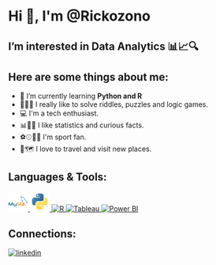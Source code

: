 <h1 align="left">Hi 👋, I'm @Rickozono</h1>

## I’m interested in Data Analytics 📊📈🔍

## Here are some things about me:

- 🌱 I’m currently learning **Python and R**
- 🧠🕵️‍♂️ I really like to solve riddles, puzzles and logic games.
- 💻 I'm a tech enthusiast.
- 📊🤔💭 I like statistics and curious facts.
- ⚽⚾🏃‍♂️ I'm sport fan.
- 🛫🗺️ I love to travel and visit new places.

## Languages & Tools:
<p align="left"> <a href="https://www.mysql.com/" target="_blank"><img src="https://raw.githubusercontent.com/devicons/devicon/master/icons/mysql/mysql-original-wordmark.svg" alt="mysql" width="40" height="40"/> </a> <a href="https://www.python.org/" target="_blank"> <img src="https://raw.githubusercontent.com/devicons/devicon/master/icons/python/python-original.svg" alt="python" width="40" height="40"/> <a href="https://www.r-project.org/" target="_blank"> <img src="https://www.r-project.org/Rlogo.png" width="40" height="40" alt="R"> <a href="https://www.tableau.com/" target="_blank"> <img src="https://logos-world.net/wp-content/uploads/2021/10/Tableau-Emblem-700x394.png" width="80" height="50" alt="Tableau"><a href="https://powerbi.microsoft.com/" target="_blank"> <img src="https://upload.wikimedia.org/wikipedia/commons/thumb/c/cf/New_Power_BI_Logo.svg/600px-New_Power_BI_Logo.svg.png?20210102182532" width="40" height="40" alt="Power BI"> </a> </p>

## Connections:
<a href="https://www.linkedin.com/in/ricardo-andres-kozono/" target="_blank"><img src="https://upload.wikimedia.org/wikipedia/commons/thumb/c/ca/LinkedIn_logo_initials.png/768px-LinkedIn_logo_initials.png" alt="linkedin" width="40" height="40"></a>


<!---
Rickozono/Rickozono is a ✨ special ✨ repository because its `README.md` (this file) appears on your GitHub profile.
You can click the Preview link to take a look at your changes.
--->
